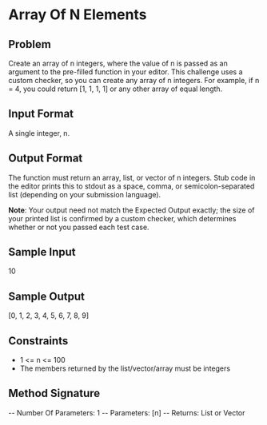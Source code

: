 # Array Of N Elements

## Problem
Create an array of n integers, where the value of n is passed as an argument to the pre-filled function in your editor. This challenge uses a custom checker, so you can create any array of n integers. For example, if n = 4, you could return [1, 1, 1, 1] or any other array of equal length.

## Input Format
A single integer, n.

## Output Format
The function must return an array, list, or vector of n integers. Stub code in the editor prints this to stdout as a space, comma, or semicolon-separated list (depending on your submission language).

**Note**: Your output need not match the Expected Output exactly; the size of your printed list is confirmed by a custom checker, which determines whether or not you passed each test case.

## Sample Input
10

## Sample Output
[0, 1, 2, 3, 4, 5, 6, 7, 8, 9]

## Constraints
- 1 <= n <= 100
- The members returned by the list/vector/array must be integers

## Method Signature
-- Number Of Parameters: 1
-- Parameters: [n]
-- Returns: List or Vector
